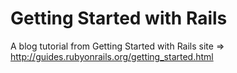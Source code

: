 Getting Started with Rails
==

A blog tutorial from Getting Started with Rails site => http://guides.rubyonrails.org/getting_started.html
